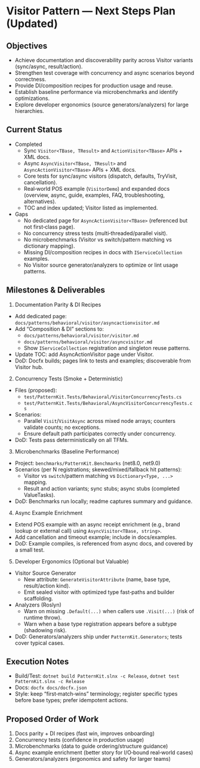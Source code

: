 # Visitor Pattern — Next Steps Plan (Updated)

## Objectives
- Achieve documentation and discoverability parity across Visitor variants (sync/async, result/action).
- Strengthen test coverage with concurrency and async scenarios beyond correctness.
- Provide DI/composition recipes for production usage and reuse.
- Establish baseline performance via microbenchmarks and identify optimizations.
- Explore developer ergonomics (source generators/analyzers) for large hierarchies.

## Current Status
- Completed
  - Sync `Visitor<TBase, TResult>` and `ActionVisitor<TBase>` APIs + XML docs.
  - Async `AsyncVisitor<TBase, TResult>` and `AsyncActionVisitor<TBase>` APIs + XML docs.
  - Core tests for sync/async visitors (dispatch, defaults, TryVisit, cancellation).
  - Real‑world POS example (`VisitorDemo`) and expanded docs (overview, async, guide, examples, FAQ, troubleshooting, alternatives).
  - TOC and index updated; Visitor listed as implemented.
- Gaps
  - No dedicated page for `AsyncActionVisitor<TBase>` (referenced but not first‑class page).
  - No concurrency stress tests (multi‑threaded/parallel visit).
  - No microbenchmarks (Visitor vs switch/pattern matching vs dictionary mapping).
  - Missing DI/composition recipes in docs with `IServiceCollection` examples.
  - No Visitor source generator/analyzers to optimize or lint usage patterns.

## Milestones & Deliverables

1) Documentation Parity & DI Recipes
- Add dedicated page: `docs/patterns/behavioral/visitor/asyncactionvisitor.md`
- Add “Composition & DI” sections to:
  - `docs/patterns/behavioral/visitor/visitor.md`
  - `docs/patterns/behavioral/visitor/asyncvisitor.md`
  - Show `IServiceCollection` registration and singleton reuse patterns.
- Update TOC: add AsyncActionVisitor page under Visitor.
- DoD: Docfx builds; pages link to tests and examples; discoverable from Visitor hub.

2) Concurrency Tests (Smoke + Deterministic)
- Files (proposed):
  - `test/PatternKit.Tests/Behavioral/VisitorConcurrencyTests.cs`
  - `test/PatternKit.Tests/Behavioral/AsyncVisitorConcurrencyTests.cs`
- Scenarios:
  - Parallel `Visit`/`VisitAsync` across mixed node arrays; counters validate counts; no exceptions.
  - Ensure default path participates correctly under concurrency.
- DoD: Tests pass deterministically on all TFMs.

3) Microbenchmarks (Baseline Performance)
- Project: `benchmarks/PatternKit.Benchmarks` (net8.0, net9.0)
- Scenarios (per N registrations; skewed/mixed/fallback hit patterns):
  - Visitor vs `switch`/pattern matching vs `Dictionary<Type, ...>` mapping.
  - Result and action variants; sync stubs; async stubs (completed ValueTasks).
- DoD: Benchmarks run locally; readme captures summary and guidance.

4) Async Example Enrichment
- Extend POS example with an async receipt enrichment (e.g., brand lookup or external call) using `AsyncVisitor<TBase, string>`.
- Add cancellation and timeout example; include in docs/examples.
- DoD: Example compiles, is referenced from async docs, and covered by a small test.

5) Developer Ergonomics (Optional but Valuable)
- Visitor Source Generator
  - New attribute: `GenerateVisitorAttribute` (name, base type, result/action kind).
  - Emit sealed visitor with optimized type fast‑paths and builder scaffolding.
- Analyzers (Roslyn)
  - Warn on missing `.Default(...)` when callers use `.Visit(...)` (risk of runtime throw).
  - Warn when a base type registration appears before a subtype (shadowing risk).
- DoD: Generators/analyzers ship under `PatternKit.Generators`; tests cover typical cases.

## Execution Notes
- Build/Test: `dotnet build PatternKit.slnx -c Release`, `dotnet test PatternKit.slnx -c Release`
- Docs: `docfx docs/docfx.json`
- Style: keep “first‑match‑wins” terminology; register specific types before base types; prefer idempotent actions.

## Proposed Order of Work
1) Docs parity + DI recipes (fast win, improves onboarding)
2) Concurrency tests (confidence in production usage)
3) Microbenchmarks (data to guide ordering/structure guidance)
4) Async example enrichment (better story for I/O‑bound real‑world cases)
5) Generators/analyzers (ergonomics and safety for larger teams)
